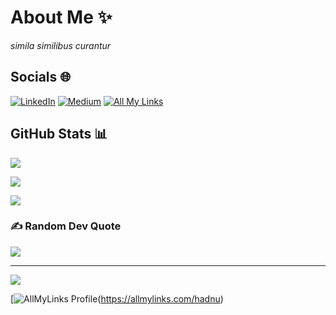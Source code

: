 # About Me :sparkles:

*simila similibus curantur*

## Socials :globe_with_meridians:

[![LinkedIn](https://img.shields.io/badge/LinkedIn-%230077B5.svg?logo=linkedin&logoColor=white)](https://www.linkedin.com/in/hadnu/) 
[![Medium](https://img.shields.io/badge/Medium-12100E?logo=medium&logoColor=white)](https://medium.com/@hadnu) 
[![All My Links](https://img.shields.io/badge/AllMyLinks-Follow%20Me-blue)](https://allmylinks.com/hadnu)

## GitHub Stats :bar_chart:

![](https://github-readme-stats.vercel.app/api?username=had-nu&theme=radical&hide_border=false&include_all_commits=true&count_private=true)

![](https://github-readme-streak-stats.herokuapp.com/?user=had-nu&theme=radical&hide_border=false)

![](https://github-readme-stats.vercel.app/api/top-langs/?username=had-nu&theme=radical&hide_border=false&include_all_commits=true&count_private=true&layout=compact)

### ✍️ Random Dev Quote
![](https://quotes-github-readme.vercel.app/api?type=horizontal&theme=radical)

---
[![](https://visitcount.itsvg.in/api?id=SEU_USUARIO_GITHUB&icon=0&color=0)](https://visitcount.itsvg.in)

[![AllMyLinks Profile](https://allmylinks.com/profile/qr?id=6267718)(https://allmylinks.com/hadnu)
